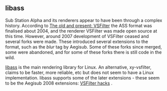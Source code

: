 
##  libass 


Sub Station Alpha and its renderers appear to have been through a complex
history. According to [The old and present: VSFilter](http://blog.aegisub.org/2010/02/old-and-present-vsfilter.html) the ASS format was finalised about 2004, and the renderer
VSFilter was made open source at this time.
However, around 2007 development of VSFilter ceased
and several forks were made. These introduced several
extensions to the format, such as the _blur_ tag
by Aegisub. Some of these forks since merged, some were abandoned,
and for some of these forks there is still code in the wild.


 [libass](http://code.google.com/p/libass/) is the main rendering library for Linux. An alternative,
xy-vsfilter, claims to be faster, more reliable, etc but does
not seem to have a Linux implementation.
libass supports some of the later extensions - these seem to be
the Aegisub 2008 extensions: [VSFilter hacks](http://blog.aegisub.org/2008/07/vsfilter-hacks.html) .

